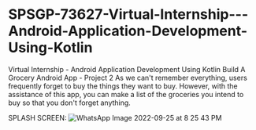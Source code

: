 # SPSGP-73627-Virtual-Internship---Android-Application-Development-Using-Kotlin
Virtual Internship - Android Application Development Using Kotlin
Build A Grocery Android App - Project 2
As we can't remember everything, users frequently forget to buy the things they want to buy. 
However, with the assistance of this app, you can make a list of the groceries you intend to buy so that you don't forget anything.

SPLASH SCREEN:
![WhatsApp Image 2022-09-25 at 8 25 43 PM](https://user-images.githubusercontent.com/92245391/192150165-dc0877fb-b117-4ccf-aad7-86b2bc926e01.jpeg)
